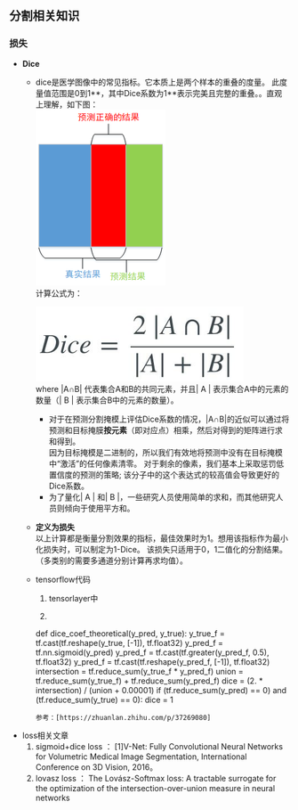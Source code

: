 ## 分割相关知识


### 损失
- **Dice**  
  - dice是医学图像中的常见指标。它本质上是两个样本的重叠的度量。 此度量值范围是0到1**，其中Dice系数为1**表示完美且完整的重叠。。直观上理解，如下图：    
   		 ![](https://github.com/sfxz035/DL-Learning/raw/master/picture/20180607161135809.png)  
   		 计算公式为：  
   		 
	![enter image description here](https://github.com/sfxz035/DL-Learning/raw/master/picture/1556345040%281%29.jpg)   
	where |A∩B| 代表集合A和B的共同元素，并且| A | 表示集合A中的元素的数量（| B | 表示集合B中的元素的数量）。  
    - 对于在预测分割掩模上评估Dice系数的情况，|A∩B|的近似可以通过将预测和目标掩膜**按元素**（即对应点）相乘，然后对得到的矩阵进行求和得到。  
    因为目标掩模是二进制的，所以我们有效地将预测中没有在目标掩模中“激活”的任何像素清零。 对于剩余的像素，我们基本上采取惩罚低置信度的预测的策略; 该分子中的这个表达式的较高值会导致更好的Dice系数。
     - 为了量化| A | 和| B |，一些研究人员使用简单的求和，而其他研究人员则倾向于使用平方和。
   - **定义为损失**  
     以上计算都是衡量分割效果的指标，最佳效果时为1。想用该指标作为最小化损失时，可以制定为1-Dice。
     该损失只适用于0，1二值化的分割结果。（多类别的需要多通道分别计算再求均值）。
  - tensorflow代码  
      1. tensorlayer中
      2.  ```
      def dice_coef_theoretical(y_pred, y_true):
      y_true_f = tf.cast(tf.reshape(y_true, [-1]), tf.float32)
      y_pred_f = tf.nn.sigmoid(y_pred)
      y_pred_f = tf.cast(tf.greater(y_pred_f, 0.5), tf.float32)
      y_pred_f = tf.cast(tf.reshape(y_pred_f, [-1]), tf.float32)
      intersection = tf.reduce_sum(y_true_f * y_pred_f)
      union = tf.reduce_sum(y_true_f) + tf.reduce_sum(y_pred_f)
      dice = (2. * intersection) / (union + 0.00001)
      if (tf.reduce_sum(y_pred) == 0) and (tf.reduce_sum(y_true) == 0):
      dice = 1
      ```
      参考：[https://zhuanlan.zhihu.com/p/37269080]
- loss相关文章  
  1. sigmoid+dice loss ： [1]V-Net: Fully Convolutional Neural Networks for Volumetric Medical Image Segmentation, International Conference on 3D Vision, 2016。
  2. lovasz loss ： The Lovász-Softmax loss: A tractable surrogate for the optimization of the intersection-over-union measure in neural networks
<!--stackedit_data:
eyJoaXN0b3J5IjpbLTE1ODQxOTk4MDEsNzIzMTUwMzI1LC0xNj
Q0NzI0NDQ2LC05NDYwODQ2NjIsMTQ1NDkwMzAwLDM3MTU0MDI3
MV19
-->